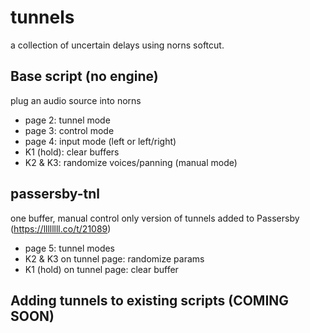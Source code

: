 # tunnels
a collection of uncertain delays using norns softcut. 

## Base script (no engine)
plug an audio source into norns
- page 2: tunnel mode
- page 3: control mode
- page 4: input mode (left or left/right)
- K1 (hold): clear buffers
- K2 & K3: randomize voices/panning (manual mode)

## passersby-tnl
one buffer, manual control only version of tunnels added to Passersby (https://llllllll.co/t/21089)
- page 5: tunnel modes
- K2 & K3 on tunnel page: randomize params
- K1 (hold) on tunnel page: clear buffer

## Adding tunnels to existing scripts (COMING SOON)
